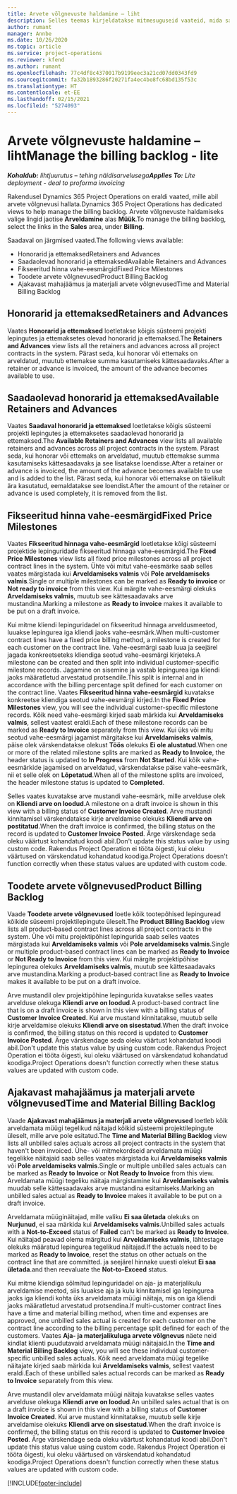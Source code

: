 ```yaml
---
title: Arvete võlgnevuste haldamine – liht
description: Selles teemas kirjeldatakse mitmesuguseid vaateid, mida saab kasutada arvete võlgnevuste haldamisel.
author: rumant
manager: Annbe
ms.date: 10/26/2020
ms.topic: article
ms.service: project-operations
ms.reviewer: kfend
ms.author: rumant
ms.openlocfilehash: 77c4df8c4370017b9199eec3a21cd07dd0343fd9
ms.sourcegitcommit: fa32b1893286f20271fa4ec4be8fc68bd135f53c
ms.translationtype: HT
ms.contentlocale: et-EE
ms.lasthandoff: 02/15/2021
ms.locfileid: "5274093"
---
```

# <a name="manage-the-billing-backlog---lite"></a><span data-ttu-id="62501-103">Arvete võlgnevuste haldamine – liht</span><span class="sxs-lookup"><span data-stu-id="62501-103">Manage the billing backlog - lite</span></span>

<span data-ttu-id="62501-104">_**Kohaldub:** lihtjuurutus – tehing näidisarvelusega_</span><span class="sxs-lookup"><span data-stu-id="62501-104">_**Applies To:** Lite deployment - deal to proforma invoicing_</span></span>

<span data-ttu-id="62501-105">Rakendusel Dynamics 365 Project Operations on eraldi vaated, mille abil arvete võlgnevusi hallata.</span><span class="sxs-lookup"><span data-stu-id="62501-105">Dynamics 365 Project Operations has dedicated views to help manage the billing backlog.</span></span> <span data-ttu-id="62501-106">Arvete võlgnevuste haldamiseks valige lingid jaotise **Arveldamine** alas **Müük**.</span><span class="sxs-lookup"><span data-stu-id="62501-106">To manage the billing backlog, select the links in the **Sales** area, under **Billing**.</span></span> 

<span data-ttu-id="62501-107">Saadaval on järgmised vaated.</span><span class="sxs-lookup"><span data-stu-id="62501-107">The following views available:</span></span>

- <span data-ttu-id="62501-108">Honorarid ja ettemaksed</span><span class="sxs-lookup"><span data-stu-id="62501-108">Retainers and Advances</span></span>
- <span data-ttu-id="62501-109">Saadaolevad honorarid ja ettemaksed</span><span class="sxs-lookup"><span data-stu-id="62501-109">Available Retainers and Advances</span></span>
- <span data-ttu-id="62501-110">Fikseeritud hinna vahe-eesmärgid</span><span class="sxs-lookup"><span data-stu-id="62501-110">Fixed Price Milestones</span></span>
- <span data-ttu-id="62501-111">Toodete arvete võlgnevused</span><span class="sxs-lookup"><span data-stu-id="62501-111">Product Billing Backlog</span></span>
- <span data-ttu-id="62501-112">Ajakavast mahajäämus ja materjali arvete võlgnevused</span><span class="sxs-lookup"><span data-stu-id="62501-112">Time and Material Billing Backlog</span></span>

## <a name="retainers-and-advances"></a><span data-ttu-id="62501-113">Honorarid ja ettemaksed</span><span class="sxs-lookup"><span data-stu-id="62501-113">Retainers and Advances</span></span>

<span data-ttu-id="62501-114">Vaates **Honorarid ja ettemaksed** loetletakse kõigis süsteemi projekti lepingutes ja ettemaksetes olevad honorarid ja ettemaksed.</span><span class="sxs-lookup"><span data-stu-id="62501-114">The **Retainers and Advances** view lists all the retainers and advances across all project contracts in the system.</span></span> <span data-ttu-id="62501-115">Pärast seda, kui honorar või ettemaks on arveldatud, muutub ettemakse summa kasutamiseks kättesaadavaks.</span><span class="sxs-lookup"><span data-stu-id="62501-115">After a retainer or advance is invoiced, the amount of the advance becomes available to use.</span></span>

## <a name="available-retainers-and-advances"></a><span data-ttu-id="62501-116">Saadaolevad honorarid ja ettemaksed</span><span class="sxs-lookup"><span data-stu-id="62501-116">Available Retainers and Advances</span></span>

<span data-ttu-id="62501-117">Vaates **Saadaval honorarid ja ettemaksed** loetletakse kõigis süsteemi projekti lepingutes ja ettemaksetes saadaolevad honorarid ja ettemaksed.</span><span class="sxs-lookup"><span data-stu-id="62501-117">The **Available Retainers and Advances** view lists all available retainers and advances across all project contracts in the system.</span></span> <span data-ttu-id="62501-118">Pärast seda, kui honorar või ettemaks on arveldatud, muutub ettemakse summa kasutamiseks kättesaadavaks ja see lisatakse loendisse.</span><span class="sxs-lookup"><span data-stu-id="62501-118">After a retainer or advance is invoiced, the amount of the advance becomes available to use and is added to the list.</span></span> <span data-ttu-id="62501-119">Pärast seda, kui honorar või ettemakse on täielikult ära kasutatud, eemaldatakse see loendist.</span><span class="sxs-lookup"><span data-stu-id="62501-119">After the amount of the retainer or advance is used completely, it is removed from the list.</span></span>

## <a name="fixed-price-milestones"></a><span data-ttu-id="62501-120">Fikseeritud hinna vahe-eesmärgid</span><span class="sxs-lookup"><span data-stu-id="62501-120">Fixed Price Milestones</span></span>

<span data-ttu-id="62501-121">Vaates **Fikseeritud hinnaga vahe-eesmärgid** loetletakse kõigi süsteemi projektide lepinguridade fikseeritud hinnaga vahe-eesmärgid.</span><span class="sxs-lookup"><span data-stu-id="62501-121">The **Fixed Price Milestones** view lists all fixed price milestones across all project contract lines in the system.</span></span> <span data-ttu-id="62501-122">Ühte või mitut vahe-eesmärke saab selles vaates märgistada kui **Arveldamiseks valmis** või **Pole arveldamiseks valmis**.</span><span class="sxs-lookup"><span data-stu-id="62501-122">Single or multiple milestones can be marked as **Ready to invoice** or **Not ready to invoice** from this view.</span></span> <span data-ttu-id="62501-123">Kui märgite vahe-eesmärgi olekuks **Arveldamiseks valmis**, muutub see kättesaadavaks arve mustandina.</span><span class="sxs-lookup"><span data-stu-id="62501-123">Marking a milestone as **Ready to invoice** makes it available to be put on a draft invoice.</span></span>

<span data-ttu-id="62501-124">Kui mitme kliendi lepinguridadel on fikseeritud hinnaga arveldusmeetod, luuakse lepingurea iga kliendi jaoks vahe-eesmärk.</span><span class="sxs-lookup"><span data-stu-id="62501-124">When multi-customer contract lines have a fixed price billing method, a milestone is created for each customer on the contract line.</span></span> <span data-ttu-id="62501-125">Vahe-eesmärgi saab luua ja seejärel jagada konkreetseteks kliendiga seotud vahe-eesmärgi kirjeteks.</span><span class="sxs-lookup"><span data-stu-id="62501-125">A milestone can be created and then split into individual customer-specific milestone records.</span></span> <span data-ttu-id="62501-126">Jagamine on sisemine ja vastab lepingurea iga kliendi jaoks määratletud arvestatud protsendile.</span><span class="sxs-lookup"><span data-stu-id="62501-126">This split is internal and in accordance with the billing percentage split defined for each customer on the contract line.</span></span> <span data-ttu-id="62501-127">Vaates **Fikseeritud hinna vahe-eesmärgid** kuvatakse konkreetse kliendiga seotud vahe-eesmärgi kirjed.</span><span class="sxs-lookup"><span data-stu-id="62501-127">In the **Fixed Price Milestones** view, you will see the individual customer-specific milestone records.</span></span> <span data-ttu-id="62501-128">Kõik need vahe-eesmärgi kirjed saab märkida kui **Arveldamiseks valmis**, sellest vaatest eraldi.</span><span class="sxs-lookup"><span data-stu-id="62501-128">Each of these milestone records can be marked as **Ready to Invoice** separately from this view.</span></span> <span data-ttu-id="62501-129">Kui üks või mitu seotud vahe-eesmärgi jagamist märgitakse kui **Arveldamiseks valmis**, päise olek värskendatakse olekust **Töös** olekuks **Ei ole alustatud**.</span><span class="sxs-lookup"><span data-stu-id="62501-129">When one or more of the related milestone splits are marked as **Ready to Invoice**, the header status is updated to **In Progress** from **Not Started**.</span></span> <span data-ttu-id="62501-130">Kui kõik vahe-eesmärkide jagamised on arveldatud, värskendatakse päise vahe-eesmärk, nii et selle olek on **Lõpetatud**.</span><span class="sxs-lookup"><span data-stu-id="62501-130">When all of the milestone splits are invoiced, the header milestone status is updated to **Completed**.</span></span>

<span data-ttu-id="62501-131">Selles vaates kuvatakse arve mustandi vahe-eesmärk, mille arvelduse olek on **Kliendi arve on loodud**.</span><span class="sxs-lookup"><span data-stu-id="62501-131">A milestone on a draft invoice is shown in this view with a billing status of **Customer Invoice Created**.</span></span> <span data-ttu-id="62501-132">Arve mustandi kinnitamisel värskendatakse kirje arveldamise olekuks **Kliendi arve on postitatud**.</span><span class="sxs-lookup"><span data-stu-id="62501-132">When the draft invoice is confirmed, the billing status on the record is updated to **Customer Invoice Posted**.</span></span> <span data-ttu-id="62501-133">Ärge värskendage seda oleku väärtust kohandatud koodi abil.</span><span class="sxs-lookup"><span data-stu-id="62501-133">Don't update this status value by using custom code.</span></span> <span data-ttu-id="62501-134">Rakendus Project Operation ei tööta õigesti, kui oleku väärtused on värskendatud kohandatud koodiga.</span><span class="sxs-lookup"><span data-stu-id="62501-134">Project Operations doesn't function correctly when these status values are updated with custom code.</span></span>

## <a name="product-billing-backlog"></a><span data-ttu-id="62501-135">Toodete arvete võlgnevused</span><span class="sxs-lookup"><span data-stu-id="62501-135">Product Billing Backlog</span></span>

<span data-ttu-id="62501-136">Vaade **Toodete arvete võlgnevused** loetle kõik tootepõhised lepinguread kõikide süseemi projektilepingute üleselt.</span><span class="sxs-lookup"><span data-stu-id="62501-136">The **Product Billing Backlog** view lists all product-based contract lines across all project contracts in the system.</span></span> <span data-ttu-id="62501-137">Ühe või mitu projektipõhist lepingurida saab selles vaates märgistada kui **Arveldamiseks valmis** või **Pole arveldamiseks valmis**.</span><span class="sxs-lookup"><span data-stu-id="62501-137">Single or multiple product-based contract lines can be marked as **Ready to Invoice** or **Not Ready to Invoice** from this view.</span></span> <span data-ttu-id="62501-138">Kui märgite projektipõhise lepingurea olekuks **Arveldamiseks valmis**, muutub see kättesaadavaks arve mustandina.</span><span class="sxs-lookup"><span data-stu-id="62501-138">Marking a product-based contract line as **Ready to Invoice** makes it available to be put on a draft invoice.</span></span>

<span data-ttu-id="62501-139">Arve mustandil olev projektipõhine lepingurida kuvatakse selles vaates arvelduse olekuga **Kliendi arve on loodud**.</span><span class="sxs-lookup"><span data-stu-id="62501-139">A product-based contract line that is on a draft invoice is shown in this view with a billing status of **Customer Invoice Created**.</span></span> <span data-ttu-id="62501-140">Kui arve mustand kinnitatakse, muutub selle kirje arveldamise olekuks **Kliendi arve on sisestatud**.</span><span class="sxs-lookup"><span data-stu-id="62501-140">When the draft invoice is confirmed, the billing status on this record is updated to **Customer Invoice Posted**.</span></span> <span data-ttu-id="62501-141">Ärge värskendage seda oleku väärtust kohandatud koodi abil.</span><span class="sxs-lookup"><span data-stu-id="62501-141">Don't update this status value by using custom code.</span></span> <span data-ttu-id="62501-142">Rakendus Project Operation ei tööta õigesti, kui oleku väärtused on värskendatud kohandatud koodiga.</span><span class="sxs-lookup"><span data-stu-id="62501-142">Project Operations doesn't function correctly when these status values are updated with custom code.</span></span>

## <a name="time-and-material-billing-backlog"></a><span data-ttu-id="62501-143">Ajakavast mahajäämus ja materjali arvete võlgnevused</span><span class="sxs-lookup"><span data-stu-id="62501-143">Time and Material Billing Backlog</span></span>

<span data-ttu-id="62501-144">Vaade **Ajakavast mahajäämus ja materjali arvete võlgnevused** loetleb kõik arveldamata müügi tegelikud näitajad kõikid süsteemi projektilepingute üleselt, mille arve pole esitatud.</span><span class="sxs-lookup"><span data-stu-id="62501-144">The **Time and Material Billing Backlog** view lists all unbilled sales actuals across all project contracts in the system that haven't been invoiced.</span></span> <span data-ttu-id="62501-145">Ühe- või mitmekordseid arveldamata müügi tegelikke näitajaid saab selles vaates märgistada kui **Arveldamiseks valmis** või **Pole arveldamiseks valmis**.</span><span class="sxs-lookup"><span data-stu-id="62501-145">Single or multiple unbilled sales actuals can be marked as **Ready to Invoice** or **Not Ready to Invoice** from this view.</span></span> <span data-ttu-id="62501-146">Arveldamata müügi tegeliku näitaja märgistamine kui **Arveldamiseks valmis** muudab selle kättesaadavaks arve mustandina esitamiseks.</span><span class="sxs-lookup"><span data-stu-id="62501-146">Marking an unbilled sales actual as **Ready to Invoice** makes it available to be put on a draft invoice.</span></span>

<span data-ttu-id="62501-147">Arveldamata müüginäitajad, mille valiku **Ei saa ületada** olekuks on **Nurjunud**, ei saa märkida kui **Arveldamiseks valmis**.</span><span class="sxs-lookup"><span data-stu-id="62501-147">Unbilled sales actuals with a **Not-to-Exceed** status of **Failed** can't be marked as **Ready to Invoice**.</span></span> <span data-ttu-id="62501-148">Kui näitajad peavad olema märgitud kui **Arveldamiseks valmis**, lähtestage olekuks määratud lepingurea tegelikud näitajad.</span><span class="sxs-lookup"><span data-stu-id="62501-148">If the actuals need to be marked as **Ready to Invoice**, reset the status on other actuals on the contract line that are committed.</span></span> <span data-ttu-id="62501-149">ja seejärel hinnake uuesti olekut **Ei saa ületada**.</span><span class="sxs-lookup"><span data-stu-id="62501-149">and then reevaluate the **Not-to-Exceed** status.</span></span>

<span data-ttu-id="62501-150">Kui mitme kliendiga sõlmitud lepinguridadel on aja- ja materjalikulu arveldamise meetod, siis luuakse aja ja kulu kinnitamisel iga lepingurea jaoks iga kliendi kohta üks arveldamata müügi näitaja, mis on iga kliendi jaoks määratletud arvestatud protsendina.</span><span class="sxs-lookup"><span data-stu-id="62501-150">If multi-customer contract lines have a time and material billing method, when time and expenses are approved, one unbilled sales actual is created for each customer on the contract line according to the billing percentage split defined for each of the customers.</span></span> <span data-ttu-id="62501-151">Vaates **Aja- ja materjalikuluga arvete võlgnevus** näete neid kindlat klienti puudutavaid arveldamata müügi näitajaid.</span><span class="sxs-lookup"><span data-stu-id="62501-151">In the **Time and Material Billing Backlog** view, you will see these individual customer-specific unbilled sales actuals.</span></span> <span data-ttu-id="62501-152">Kõik need arveldamata müügi tegelike näitajate kirjed saab märkida kui **Arveldamiseks valmis**, sellest vaatest eraldi.</span><span class="sxs-lookup"><span data-stu-id="62501-152">Each of these unbilled sales actual records can be marked as **Ready to Invoice** separately from this view.</span></span>

<span data-ttu-id="62501-153">Arve mustandil olev arveldamata müügi näitaja kuvatakse selles vaates arvelduse olekuga **Kliendi arve on loodud**.</span><span class="sxs-lookup"><span data-stu-id="62501-153">An unbilled sales actual that is on a draft invoice is shown in this view with a billing status of **Customer Invoice Created**.</span></span> <span data-ttu-id="62501-154">Kui arve mustand kinnitatakse, muutub selle kirje arveldamise olekuks **Kliendi arve on sisestatud**.</span><span class="sxs-lookup"><span data-stu-id="62501-154">When the draft invoice is confirmed, the billing status on this record is updated to **Customer Invoice Posted**.</span></span> <span data-ttu-id="62501-155">Ärge värskendage seda oleku väärtust kohandatud koodi abil.</span><span class="sxs-lookup"><span data-stu-id="62501-155">Don't update this status value using custom code.</span></span> <span data-ttu-id="62501-156">Rakendus Project Operation ei tööta õigesti, kui oleku väärtused on värskendatud kohandatud koodiga.</span><span class="sxs-lookup"><span data-stu-id="62501-156">Project Operations doesn't function correctly when these status values are updated with custom code.</span></span>


[!INCLUDE[footer-include](../../includes/footer-banner.md)]
